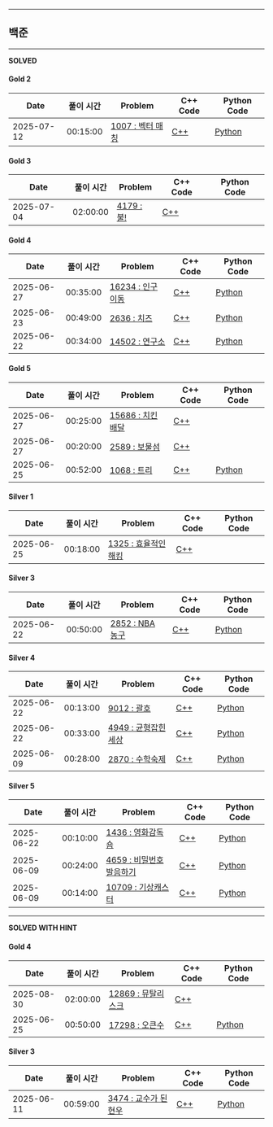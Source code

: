 
---

## 백준

---

**SOLVED**

#### Gold 2
| Date | 풀이 시간 | Problem | C++ Code | Python Code |
|------|------|---------|-------------|-----------|
| 2025-07-12 | 00:15:00 | [1007 : 벡터 매칭](https://www.acmicpc.net/problem/1007) | [C++](./baekjoon/basic3/1007/1007.cpp) | [Python](./baekjoon/basic3/1007/1007.py) |

#### Gold 3
| Date | 풀이 시간 | Problem | C++ Code | Python Code |
|------|------|---------|-------------|-----------|
| 2025-07-04 | 02:00:00 | [4179 : 불!](https://www.acmicpc.net/problem/4179) | [C++](./baekjoon/basic3/4179/4179.cpp) |  |

#### Gold 4
| Date | 풀이 시간 | Problem | C++ Code | Python Code |
|------|------|---------|-------------|-----------|
| 2025-06-27 | 00:35:00 | [16234 : 인구 이동](https://www.acmicpc.net/problem/16234) | [C++](./baekjoon/basic3/16234/16234.cpp) | [Python](./baekjoon/basic3/16234/16234.py) |
| 2025-06-23 | 00:49:00 | [2636 : 치즈](https://www.acmicpc.net/problem/2636) | [C++](./baekjoon/basic2/2636/2636.cpp) | [Python](./baekjoon/basic2/2636/2636.py) |
| 2025-06-22 | 00:34:00 | [14502 : 연구소](https://www.acmicpc.net/problem/14502) | [C++](./baekjoon/basic2/14502/14502.cpp) | [Python](./baekjoon/basic2/14502/14502.py) |

#### Gold 5
| Date | 풀이 시간 | Problem | C++ Code | Python Code |
|------|------|---------|-------------|-----------|
| 2025-06-27 | 00:25:00 | [15686 : 치킨 배달](https://www.acmicpc.net/problem/15686) | [C++](./baekjoon/basic3/15686/15686.cpp) |  |
| 2025-06-27 | 00:20:00 | [2589 : 보물섬](https://www.acmicpc.net/problem/2589) | [C++](./baekjoon/basic3/2589/2589.cpp) |  |
| 2025-06-25 | 00:52:00 | [1068 : 트리](https://www.acmicpc.net/problem/1068) | [C++](./baekjoon/basic2/1068/1068.cpp) | [Python](./baekjoon/basic2/1068/1068.py) |

#### Silver 1
| Date | 풀이 시간 | Problem | C++ Code | Python Code |
|------|------|---------|-------------|-----------|
| 2025-06-25 | 00:18:00 | [1325 : 효율적인 해킹](https://www.acmicpc.net/problem/1325) | [C++](./baekjoon/basic2/1325/1325.cpp) |  |

#### Silver 3
| Date | 풀이 시간 | Problem | C++ Code | Python Code |
|------|------|---------|-------------|-----------|
| 2025-06-22 | 00:50:00 | [2852 : NBA 농구](https://www.acmicpc.net/problem/2852) | [C++](./baekjoon/basic2/2852/2852.cpp) | [Python](./baekjoon/basic2/2852/2852.py) |

#### Silver 4
| Date | 풀이 시간 | Problem | C++ Code | Python Code |
|------|------|---------|-------------|-----------|
| 2025-06-22 | 00:13:00 | [9012 : 괄호](https://www.acmicpc.net/problem/9012) | [C++](./baekjoon/basic2/9012/9012.cpp) | [Python](./baekjoon/basic2/9012/9012.py) |
| 2025-06-22 | 00:33:00 | [4949 : 균형잡힌 세상](https://www.acmicpc.net/problem/4949) | [C++](./baekjoon/basic2/4949/4949.cpp) | [Python](./baekjoon/basic2/4949/4949.py) |
| 2025-06-09 | 00:28:00 | [2870 : 수학숙제](https://www.acmicpc.net/problem/2870) | [C++](./baekjoon/basic2/2870/2870.cpp) | [Python](./baekjoon/basic2/2870/2870.py) |

#### Silver 5
| Date | 풀이 시간 | Problem | C++ Code | Python Code |
|------|------|---------|-------------|-----------|
| 2025-06-22 | 00:10:00 | [1436 : 영화감독 숌](https://www.acmicpc.net/problem/1436) | [C++](./baekjoon/basic2/1436/1436.cpp) | [Python](./baekjoon/basic2/1436/1436.py) |
| 2025-06-09 | 00:24:00 | [4659 : 비밀번호 발음하기](https://www.acmicpc.net/problem/4659) | [C++](./baekjoon/basic2/4659/4659.cpp) | [Python](./baekjoon/basic2/4659/4659.py) |
| 2025-06-09 | 00:14:00 | [10709 : 기상캐스터](https://www.acmicpc.net/problem/10709) | [C++](./baekjoon/basic2/10709/10709.cpp) | [Python](./baekjoon/basic2/10709/10709.py) |

---

**SOLVED WITH HINT**

#### Gold 4
| Date | 풀이 시간 | Problem | C++ Code | Python Code |
|------|------|---------|-------------|-----------|
| 2025-08-30 | 02:00:00 | [12869 : 뮤탈리스크](https://www.acmicpc.net/problem/12869) | [C++](./baekjoon/basic3/12869/12869.cpp) |  |
| 2025-06-25 | 00:50:00 | [17298 : 오큰수](https://www.acmicpc.net/problem/17298) | [C++](./baekjoon/basic2/17298/17298.cpp) | [Python](./baekjoon/basic2/17298/17298.py) |

#### Silver 3
| Date | 풀이 시간 | Problem | C++ Code | Python Code |
|------|------|---------|-------------|-----------|
| 2025-06-11 | 00:59:00 | [3474 : 교수가 된 현우](https://www.acmicpc.net/problem/3474) | [C++](./baekjoon/basic2/3474/3474.cpp) | [Python](./baekjoon/basic2/3474/3474.py) |
